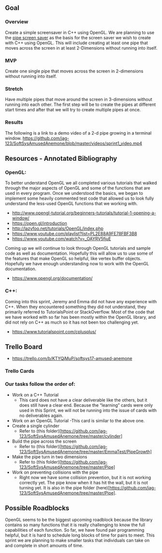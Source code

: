 ## Goal

### Overview
Create a simple screensaver in C++ using OpenGL. We are planning to use the [pipe screen saver](https://www.youtube.com/watch?v=Uzx9ArZ7MUU) as the basis for the screen saver we wish to create with C++ using OpenGL. This will include creating at least one pipe that moves across the screen in at least 2-Dimensions without running into itself.
### MVP
Create one single pipe that moves across the screen in 2-dimensions without running into itself.
### Stretch
Have multiple pipes that move around the screen in 3-dimensions without running into each other. The first step will be to create the pipes at different start times and after that we will try to create multiple pipes at once.
### Results
The following is a link to a demo video of a 2-d pipe growing in a terminal window. 
https://github.com/jag-123/SoftSysAmusedAnemone/blob/master/videos/sprint1_video.mp4

## Resources - Annotated Bibliography
### OpenGL:
To better understand OpenGL we all completed various tutorials that walked through the major aspects of OpenGL and some of the functions that are used in every program. Once we understood the basics, we began to implement some heavily commented test code that allowed us to look fully understand the less-used OpenGL functions that we working with. 

- http://www.opengl-tutorial.org/beginners-tutorials/tutorial-1-opening-a-window/
- https://open.gl/introduction
- http://lazyfoo.net/tutorials/OpenGL/index.php
- https://www.youtube.com/playlist?list=PL2E88A9FE78FBF3B8
- https://www.youtube.com/watch?v=_OAYRV5fjuE

Coming up we will continue to look through OpenGL tutorials and sample code as well as documentation. Hopefully this will allow us to use some of the features that make OpenGL so helpful, like vertex buffer objects. Hopefully we have enough understanding now to work with the OpenGL documentation.
- https://www.opengl.org/documentation/

### C++:

Coming into this sprint, Jeremy and Emma did not have any experience with C++. When they encountered something they did not understand, they primarily referred to TutorialsPoint or StackOverflow. Most of the code that we have worked with so far has been mostly within the OpenGL library, and did not rely on C++ as much so it has not been too challenging yet. 
- https://www.tutorialspoint.com/cplusplus/


## Trello Board

- https://trello.com/b/KTYQjMuP/softsys17-amused-anemone

### Trello Cards 

### Our tasks follow the order of:
- Work on a C++ Tutorial
  - This card does not have a clear deliverable like the others, but it does still have a clear end. Because the “learning” cards were only used in this Sprint, we will not be running into the issue of cards with no deliverables again.
- Work on an OpenGL Tutorial
  -This card is similar to the above one.
- Create a single cylinder
  - Refer to (this folder)[https://github.com/jag-123/SoftSysAmusedAnemone/tree/master/cylinder]
- Build the pipe across the screen
  - Refer to (this folder)[https://github.com/jag-123/SoftSysAmusedAnemone/tree/master/EmmaTest/PipeGrowth]
- Make the pipe turn in two dimensions
  - Refer to (this folder)[https://github.com/jag-123/SoftSysAmusedAnemone/tree/master/Pipe]
- Work on preventing collisions with the pipe
  - Right now we have some collision prevention, but it is not working correctly yet. The pipe know when it has hit the wall, but it is not turning yet. It is also in the pipe folder (here)[https://github.com/jag-123/SoftSysAmusedAnemone/tree/master/Pipe].

## Possible Roadblocks

OpenGL seems to be the biggest upcoming roadblock because the library contains so many functions that it is really challenging to know the full capabilities of each function.
So far, we have found pair programming helpful, but it is hard to schedule long blocks of time for pairs to meet. This sprint we are planning to make smaller tasks that individuals can take on and complete in short amounts of time.
